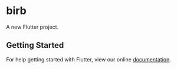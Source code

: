 # birb

A new Flutter project.

## Getting Started

For help getting started with Flutter, view our online
[documentation](https://flutter.io/).
